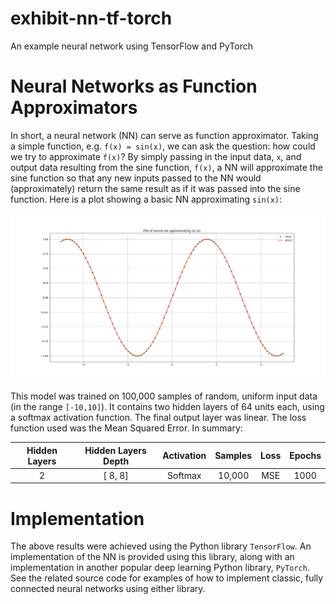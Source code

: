 # exhibit-nn-tf-torch
An example neural network using TensorFlow and PyTorch

# Neural Networks as Function Approximators

In short, a neural network (NN) can serve as function approximator. Taking a simple function, e.g. `f(x) = sin(x)`, we can ask the question: how could we try to approximate `f(x)`? By simply passing in the input data, `x`, and output data resulting from the sine function, `f(x)`, a NN will approximate the sine function so that any new inputs passed to the NN would (approximately) return the same result as if it was passed into the sine function. Here is a plot showing a basic NN approximating `sin(x)`:

![Approximating `sin(x)`](/images/02_2x8_10000samples_1000epochs_sine.png)

This model was trained on 100,000 samples of random, uniform input data (in the range `[-10,10]`). It contains two hidden layers of 64 units each, using a softmax activation function. The final output layer was linear. The loss function used was the Mean Squared Error. In summary:

<div align="center">

| Hidden Layers | Hidden Layers Depth | Activation | Samples     | Loss | Epochs |
|:--------------:|:--------------:|:-----------:|:------------:|:------------:|:------------:|
| 2 | [ 8, 8] | Softmax | 10,000      | MSE     | 1000 |

</div>

# Implementation

The above results were achieved using the Python library `TensorFlow`. An implementation of the NN is provided using this library, along with an implementation in another popular deep learning Python library, `PyTorch`. See the related source code for examples of how to implement classic, fully connected neural networks using either library.
